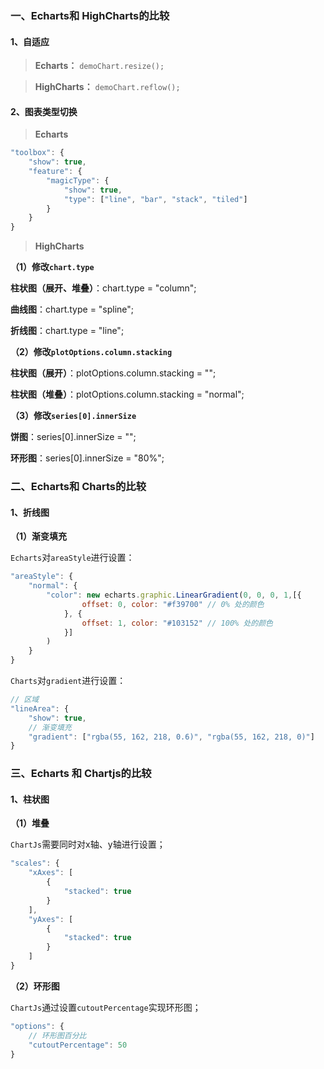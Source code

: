 ### 一、Echarts和 HighCharts的比较

#### 1、自适应

> **Echarts：** `demoChart.resize();`

> **HighCharts：**  `demoChart.reflow();`

#### 2、图表类型切换

> **Echarts**

```javascript
"toolbox": {
    "show": true,
    "feature": {
        "magicType": {
            "show": true, 
            "type": ["line", "bar", "stack", "tiled"]
        }
    }
}
```

> **HighCharts**

**（1）修改`chart.type`**

**柱状图（展开、堆叠）**：chart.type = "column";

**曲线图**：chart.type = "spline";

**折线图**：chart.type = "line";

**（2）修改`plotOptions.column.stacking`**

**柱状图（展开）**：plotOptions.column.stacking = "";

**柱状图（堆叠）**：plotOptions.column.stacking = "normal";

**（3）修改`series[0].innerSize`**

**饼图**：series[0].innerSize = "";

**环形图**：series[0].innerSize = "80%";

### 二、Echarts和 Charts的比较

#### 1、折线图

**（1）渐变填充**

`Echarts`对`areaStyle`进行设置：

```javascript
"areaStyle": {
    "normal": {
        "color": new echarts.graphic.LinearGradient(0, 0, 0, 1,[{
                offset: 0, color: "#f39700" // 0% 处的颜色
            }, {
                offset: 1, color: "#103152" // 100% 处的颜色
            }]
        )
    }
}
```

`Charts`对`gradient`进行设置：

```javascript
// 区域
"lineArea": {
    "show": true,
    // 渐变填充
    "gradient": ["rgba(55, 162, 218, 0.6)", "rgba(55, 162, 218, 0)"]
}
```

### 三、Echarts 和 Chartjs的比较

#### 1、柱状图

**（1）堆叠**

`ChartJs`需要同时对x轴、y轴进行设置；

```javascript
"scales": {
    "xAxes": [
        {
            "stacked": true
        }
    ],
    "yAxes": [
        {
            "stacked": true
        }
    ]
}
```

**（2）环形图**

`ChartJs`通过设置`cutoutPercentage`实现环形图；

```javascript
"options": {
    // 环形图百分比
    "cutoutPercentage": 50
}
```
